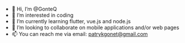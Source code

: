 - 👋 Hi, I’m @GonteQ
- 👀 I’m interested in coding
- 🌱 I’m currently learning flutter, vue.js and node.js
- 💞️ I’m looking to collaborate on mobile applications and/or web pages
- 📫 You can reach me via email: patrykgonet@gmail.com

<!---
biQte/biQte is a ✨ special ✨ repository because its `README.md` (this file) appears on your GitHub profile.
You can click the Preview link to take a look at your changes.
--->
